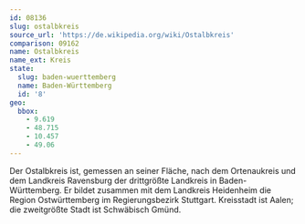 ```yaml
---
id: 08136
slug: ostalbkreis
source_url: 'https://de.wikipedia.org/wiki/Ostalbkreis'
comparison: 09162
name: Ostalbkreis
name_ext: Kreis
state:
  slug: baden-wuerttemberg
  name: Baden-Württemberg
  id: '8'
geo:
  bbox:
    - 9.619
    - 48.715
    - 10.457
    - 49.06
---
```


Der Ostalbkreis ist, gemessen an seiner Fläche, nach dem Ortenaukreis und dem Landkreis Ravensburg der drittgrößte Landkreis in Baden-Württemberg. Er bildet zusammen mit dem Landkreis Heidenheim die Region Ostwürttemberg im Regierungsbezirk Stuttgart. Kreisstadt ist Aalen; die zweitgrößte Stadt ist Schwäbisch Gmünd.
